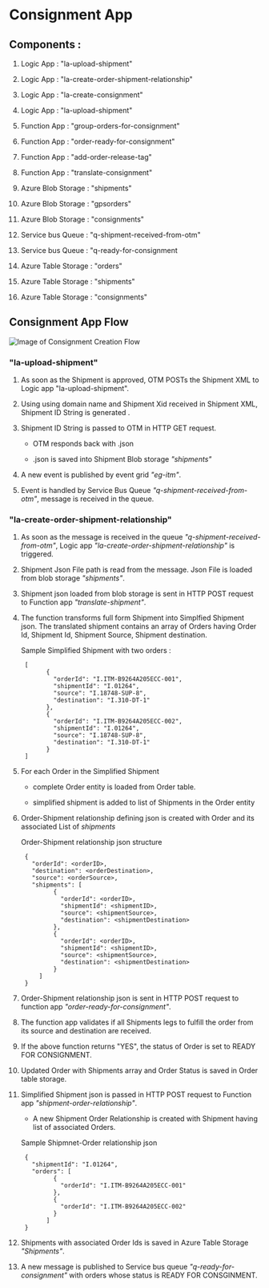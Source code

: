# Consignment App


## Components : 


1. Logic App : "la-upload-shipment"

2. Logic App : "la-create-order-shipment-relationship"

3. Logic App : "la-create-consignment"

4. Logic App : "la-upload-shipment"

5. Function App : "group-orders-for-consignment"

6. Function App : "order-ready-for-consignment"

7. Function App : "add-order-release-tag"

8. Function App : "translate-consignment"
 
9. Azure Blob Storage : "shipments"

10. Azure Blob Storage : "gpsorders"

11. Azure Blob Storage : "consignments"

12. Service bus Queue : "q-shipment-received-from-otm"

13. Service bus Queue : "q-ready-for-consignment

14. Azure Table Storage : "orders"

15. Azure Table Storage : "shipments"

16. Azure Table Storage : "consignments"


## Consignment App Flow


![Image of Consignment Creation Flow](https://hclo365.sharepoint.com/:i:/r/sites/OTM_AzureTeam/Shared%20Documents/General/Helper-docs/ConsignmentApp-CreateConsignmentFlow.PNG?csf=1&web=1&e=IbIVio)


### "la-upload-shipment"

1. As soon as the Shipment is approved, OTM POSTs the Shipment XML to Logic app "la-upload-shipment". 

2. Using using domain name and Shipment Xid received in Shipment XML, Shipment ID String is generated . 

3. Shipment ID String is passed to OTM in HTTP GET request.
	
	- OTM responds back with  <shipmentID>.json

	- <shipmentID>.json is saved into Shipment Blob storage _"shipments"_

4. A new event is published by event grid _"eg-itm"_.

5. Event is handled by Service Bus Queue _"q-shipment-received-from-otm"_, message is received in the queue.



### "la-create-order-shipment-relationship"

1. As soon as the message is received in the queue _"q-shipment-received-from-otm"_, Logic app _"la-create-order-shipment-relationship"_ is triggered. 

2. Shipment Json File path is read from the message. Json File is loaded from blob storage _"shipments"_.

3. Shipment json loaded from blob storage is sent in HTTP POST request to Function app _"translate-shipment"_. 

4. The function transforms full form Shipment into Simplfied Shipment json. The translated shipment contains an array of Orders having Order Id, Shipment Id, Shipment Source, Shipment destination. 
	
	Sample Simplified Shipment with two orders : 
	
		[
			  {
				"orderId": "I.ITM-B9264A205ECC-001",
				"shipmentId": "I.01264",
				"source": "I.18748-SUP-8",
				"destination": "I.310-DT-1"
			  },
			  {
				"orderId": "I.ITM-B9264A205ECC-002",
				"shipmentId": "I.01264",
				"source": "I.18748-SUP-8",
				"destination": "I.310-DT-1"
			  }
		]

5. For each Order in the Simplified Shipment

	- complete Order entity is loaded from Order table. 

	- simplified shipment is added to list of Shipments in the Order entity
	
6. Order-Shipment relationship defining json is created with Order and its associated List of _shipments_
	
	 Order-Shipment relationship json structure
	
		{
		  "orderId": <orderID>,
		  "destination": <orderDestination>,
		  "source": <orderSource>,
		  "shipments": [
				{
				  "orderId": <orderID>,
				  "shipmentId": <shipmentID>,
				  "source": <shipmentSource>,
				  "destination": <shipmentDestination>
				}, 
				{
				  "orderId": <orderID>,
				  "shipmentId": <shipmentID>,
				  "source": <shipmentSource>,
				  "destination": <shipmentDestination>
				}
			]
		}
		
7. Order-Shipment relationship json is sent in HTTP POST request to function app _"order-ready-for-consignment"_. 

8. The function app validates if all Shipments legs to fulfill the order from its source and destination are received. 

9. If the above function returns "YES", the status of Order is set to READY FOR CONSIGNMENT. 

8. Updated Order with Shipments array and Order Status is saved in Order table storage. 

9. Simplified Shipment json is passed in HTTP POST request to Function app _"shipment-order-relationship"_. 

	- A new Shipment Order Relationship is created with Shipment having list of associated Orders. 
	
	Sample Shipmnet-Order relationship json
	
		{
		  "shipmentId": "I.01264",
		  "orders": [
				{
				  "orderId": "I.ITM-B9264A205ECC-001"
				},
				{
				  "orderId": "I.ITM-B9264A205ECC-002"
				}
			  ]
		}

10. Shipments with associated Order Ids is saved in Azure Table Storage _"Shipments"_.

11. A new message is published to Service bus queue  _"q-ready-for-consignment"_ with orders whose status is READY FOR CONSGINMENT.

